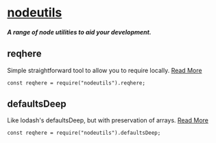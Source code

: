 # [nodeutils](https://www.npmjs.com/package/nodeutils)
##### A range of node utilities to aid your development.

## reqhere
Simple straightforward tool to allow you to require locally. [Read More](https://www.npmjs.com/package/@nodeutils/reqhere)
```
const reqhere = require("nodeutils").reqhere;
```

## defaultsDeep
Like lodash's defaultsDeep, but with preservation of arrays. [Read More](https://www.npmjs.com/package/@nodeutils/defaults-deep)
```
const reqhere = require("nodeutils").defaultsDeep;
```
